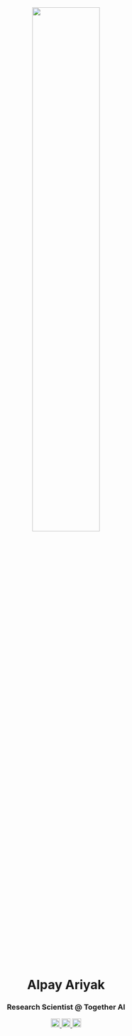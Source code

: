 <div align="center">
        <a>
    <img src="https://github.com/imoneoi/openchat/raw/master/assets/logo_new.png" style="width: 55%">
  </a>
</div>

<h1 align="center">Alpay Ariyak</h1>
<h3 align="center"> Research Scientist @ Together AI </h3>
<p align="center">
  <a href="https://www.linkedin.com/in/alpayariyak">
    <img src="https://img.shields.io/badge/LinkedIn-blue?style=for-the-badge&logo=linkedin&logoColor=white" alt="LinkedIn Badge" height="20">
  </a>
  <a href="https://twitter.com/AlpayAriyak">
    <img src="https://img.shields.io/twitter/follow/AlpayAriyak" alt="X (formerly Twitter) Follow" height="20">
  </a>
  <a href="https://huggingface.co/alpayariyak">
    <img src="https://img.shields.io/badge/%F0%9F%A4%97-Models%20on%20Hub-yellow" alt="HuggingFace" height="20">
  </a>
</p>
